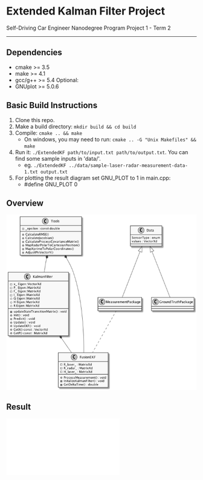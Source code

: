 # Extended Kalman Filter Project 
Self-Driving Car Engineer Nanodegree Program Project 1 - Term 2

---

## Dependencies

* cmake >= 3.5
* make >= 4.1
* gcc/g++ >= 5.4
Optional:
* GNUplot >= 5.0.6

## Basic Build Instructions

1. Clone this repo.
2. Make a build directory: `mkdir build && cd build`
3. Compile: `cmake .. && make`
    - On windows, you may need to run: `cmake .. -G "Unix Makefiles" && make`
4. Run it: `./ExtendedKF path/to/input.txt path/to/output.txt`. You can find
   some sample inputs in 'data/'.
    - eg. `./ExtendedKF ../data/sample-laser-radar-measurement-data-1.txt output.txt`
5. For plotting the result diagram set GNU_PLOT to 1 in main.cpp:
    - #define GNU_PLOT 0

## Overview
![class diagram](./misc/OverView.png "Class diagram")

## Result
![result diagram](./data/Result.pdf "Result diagram")
